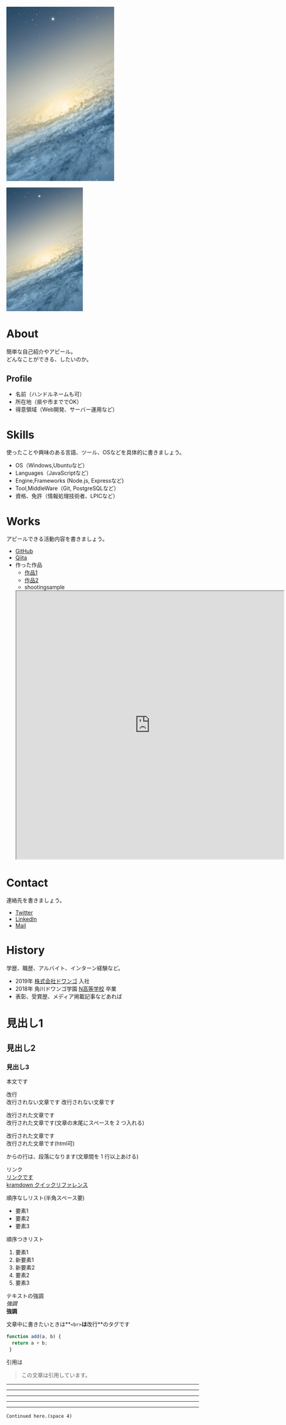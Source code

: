 ![画像](gs.png)

<img src="gs.png" width="200">

# About
簡単な自己紹介やアピール。<br>
どんなことができる、したいのか。

## Profile
- 名前（ハンドルネームも可）
- 所在地（県や市まででOK）
- 得意領域（Web開発、サーバー運用など）

# Skills
使ったことや興味のある言語、ツール、OSなどを具体的に書きましょう。
- OS（Windows,Ubuntuなど）
- Languages（JavaScriptなど）
- Engine,Frameworks (Node.js, Expressなど)
- Tool,MiddleWare（Git, PostgreSQLなど）
- 資格、免許（情報処理技術者、LPICなど）

# Works
アピールできる活動内容を書きましょう。
- [GitHub](https://github.com/blue-one1975)
- [Qiita](QiitaのURL)
- 作った作品
  - [作品1](作品1のURL)
  - [作品2](作品2のURL)
  - shootingsample
  <iframe src="https://openprocessing.org/sketch/1113418/embed/" width="700" height="700"></iframe>

# Contact
連絡先を書きましょう。
- [Twitter](TwitterプロフィールのURL)
- [LinkedIn](LinkedInプロフィールのURL)
- [Mail](mailto:メールアドレス)

# History
学歴、職歴、アルバイト、インターン経験など。
- 2019年 [株式会社ドワンゴ](URL) 入社
- 2018年 角川ドワンゴ学園 [N高等学校](URL) 卒業
- 表彰、受賞歴、メディア掲載記事などあれば

# 見出し1
## 見出し2
### 見出し3
本文です

改行  
改行されない文章です
改行されない文章です

改行された文章です  
改行された文章です(文章の末尾にスペースを 2 つ入れる)

改行された文章です<br>
改行された文章です(html可)

からの行は、段落になります(文章間を 1 行以上あける)

リンク<br>
[リンクです](https://nnn.ed.nico)  
[kramdown クイックリファレンス](https://kramdown.gettalong.org/quickref.html)

順序なしリスト(半角スペース要)
- 要素1
- 要素2
- 要素3

順序つきリスト
1. 要素1
2. 新要素1
3. 新要素2
4. 要素2
5. 要素3

テキストの強調  
*強調*  
**強調**

文章中に書きたいときは**`<br>`**は**改行**のタグです

```js
function add(a, b) {
  return a + b;
 }
```

引用は

> この文章は引用しています。

* * *

***

******

- - -

---------------------------------

    Continued here.(space 4)
